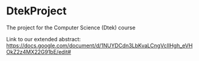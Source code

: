 # DtekProject
The project for the Computer Science (Dtek) course

Link to our extended abstract:
https://docs.google.com/document/d/1NUYDCdn3LbKvaLCngVcIIHgh_eVHOkZ2z4MX22G91bE/edit#



